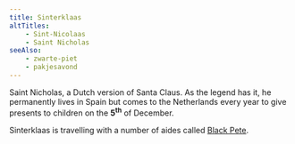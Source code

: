 ```yaml
---
title: Sinterklaas
altTitles:
    - Sint-Nicolaas
    - Saint Nicholas
seeAlso:
    - zwarte-piet
    - pakjesavond
---
```


Saint Nicholas, a Dutch version of Santa Claus. As the legend has it, he permanently lives in Spain but comes to the Netherlands every year to give presents to children on the **5<sup>th</sup>** of December.

Sinterklaas is travelling with a number of aides called [Black Pete](/glossary/zwarte-piet).

<!--more-->
